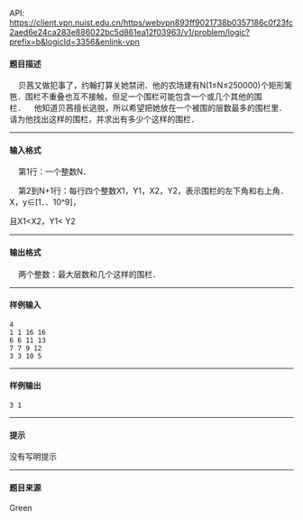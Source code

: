 API: https://client.vpn.nuist.edu.cn/https/webvpn893ff9021738b0357186c0f23fc2aed6e24ca283e886022bc5d861ea12f03963/v1/problem/logic?prefix=b&logicId=3356&enlink-vpn

#### 题目描述

    贝茜又做犯事了，约翰打算关她禁闭．他的农场建有N(1≤N≤250000)个矩形篱笆．围栏不重叠也互不接触，但足一个围栏可能包含一个或几个其他的围栏．    他知道贝茜擅长逃脱，所以希望把她放在一个被围的层数最多的围栏里．请为他找出这样的围栏，并求出有多少个这样的围栏．

---

#### 输入格式

    第1行：一个整数N．

    第2到N+1行：每行四个整数X1，Y1，X2，Y2，表示围栏的左下角和右上角．X，y∈\[1．．10^9\]，

且X1<X2，Y1< Y2

---

#### 输出格式

    两个整数：最大层数和几个这样的围栏．

---

#### 样例输入
```
4
1 1 16 16
6 6 11 13
7 7 9 12
3 3 10 5
```

---

#### 样例输出
```
3 1
```

---

#### 提示

没有写明提示

---

#### 题目来源

Green